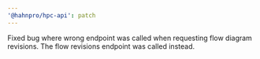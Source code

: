 ```yaml
---
'@hahnpro/hpc-api': patch
---
```


Fixed bug where wrong endpoint was called when requesting flow diagram revisions. The flow revisions endpoint was called instead.
